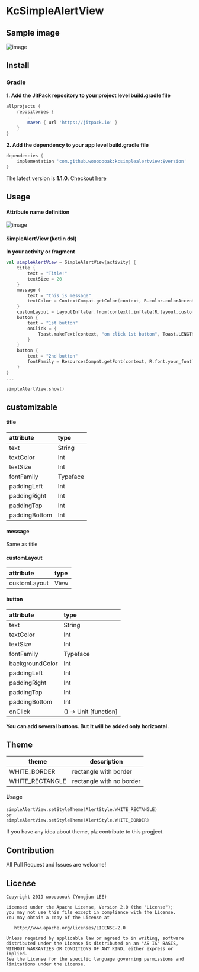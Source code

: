# KcSimpleAlertView

## Sample image

![image](https://user-images.githubusercontent.com/18481078/62819785-164a4c80-bb95-11e9-9fda-f293a4578780.png)

## Install

### Gradle

**1. Add the JitPack repository to your project level build.gradle file**

```groovy
allprojects {
    repositories {
        ...
        maven { url 'https://jitpack.io' }
    }
}
```

**2. Add the dependency to your app level build.gradle file**

```groovy
dependencies {
    implementation 'com.github.wooooooak:kcsimplealertview:$version'
}
```

The latest version is **1.1.0**. Checkout [here](https://github.com/wooooooak/KcSimpleAlertView/releases)

## Usage

#### Attribute name definition

![image](https://user-images.githubusercontent.com/18481078/62819713-efd7e180-bb93-11e9-81f6-4b69365b5c83.png)

#### SimpleAlertView (kotlin dsl)

**In your activity or fragment**

```kotlin
val simpleAlertView = SimpleAlertView(activity) {
    title {
        text = "Title!"
        textSize = 20
    }
    message {
        text = "this is message"
        textColor = ContextCompat.getColor(context, R.color.colorAccent)
    }
    customLayout = LayoutInflater.from(context).inflate(R.layout.custom_layout, null, false)
    button {
        text = "1st button"
        onClick = {
            Toast.makeText(context, "on click 1st button", Toast.LENGTH_SHORT).show()
        }
    }
    button {
        text = "2nd button"
        fontFamily = ResourcesCompat.getFont(context, R.font.your_font)
    }
}
...

simpleAlertView.show()
```

## customizable

#### title

| attribute     | type     |
| :------------ | :------- |
| text          | String   |
| textColor     | Int      |
| textSize      | Int      |
| fontFamily    | Typeface |
| paddingLeft   | Int      |
| paddingRight  | Int      |
| paddingTop    | Int      |
| paddingBottom | Int      |

#### message

Same as title

#### customLayout

| attribute    | type |
| :----------- | :--- |
| customLayout | View |

#### button

| attribute       | type                  |
| :-------------- | :-------------------- |
| text            | String                |
| textColor       | Int                   |
| textSize        | Int                   |
| fontFamily      | Typeface              |
| backgroundColor | Int                   |
| paddingLeft     | Int                   |
| paddingRight    | Int                   |
| paddingTop      | Int                   |
| paddingBottom   | Int                   |
| onClick         | () -> Unit [function] |

**You can add several buttons. But It will be added only horizontal.**

## Theme

| theme           | description              |
| --------------- | ------------------------ |
| WHITE_BORDER    | rectangle with border    |
| WHITE_RECTANGLE | rectangle with no border |

#### Usage

```kotlin
simpleAlertView.setStyleTheme(AlertStyle.WHITE_RECTANGLE)
or
simpleAlertView.setStyleTheme(AlertStyle.WHITE_BORDER)
```

If you have any idea about theme, plz contribute to this progject.

## Contribution

All Pull Request and Issues are welcome!

## License

```
Copyright 2019 wooooooak (Yongjun LEE)

Licensed under the Apache License, Version 2.0 (the "License");
you may not use this file except in compliance with the License.
You may obtain a copy of the License at

   http://www.apache.org/licenses/LICENSE-2.0

Unless required by applicable law or agreed to in writing, software
distributed under the License is distributed on an "AS IS" BASIS,
WITHOUT WARRANTIES OR CONDITIONS OF ANY KIND, either express or implied.
See the License for the specific language governing permissions and
limitations under the License.
```
